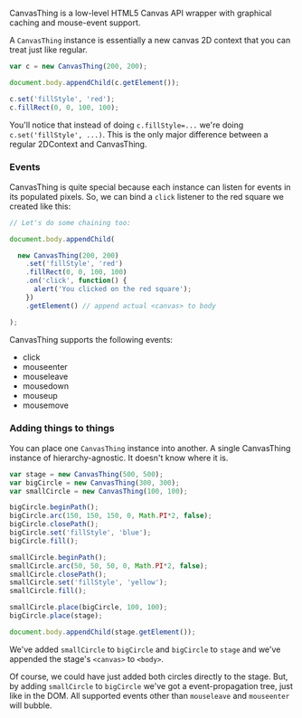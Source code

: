 CanvasThing is a low-level HTML5 Canvas API wrapper with graphical caching and mouse-event support.

A `CanvasThing` instance is essentially a new canvas 2D context that you can treat just like regular. 

```javascript
var c = new CanvasThing(200, 200);

document.body.appendChild(c.getElement());

c.set('fillStyle', 'red');
c.fillRect(0, 0, 100, 100);
```

You'll notice that instead of doing `c.fillStyle=...` we're doing `c.set('fillStyle', ...)`. This is the only major difference between a regular 2DContext and CanvasThing.

### Events

CanvasThing is quite special because each instance can listen for events in its populated pixels. So, we can bind a `click` listener to the red square we created like this:

```javascript
// Let's do some chaining too:

document.body.appendChild(

  new CanvasThing(200, 200)
    .set('fillStyle', 'red')
    .fillRect(0, 0, 100, 100)
    .on('click', function() {
      alert('You clicked on the red square');
    })
    .getElement() // append actual <canvas> to body

);
```

CanvasThing supports the following events:

 * click
 * mouseenter
 * mouseleave
 * mousedown
 * mouseup
 * mousemove

### Adding things to things

You can place one `CanvasThing` instance into another. A single CanvasThing instance of hierarchy-agnostic. It doesn't know where it is.

```javascript
var stage = new CanvasThing(500, 500);
var bigCircle = new CanvasThing(300, 300);
var smallCircle = new CanvasThing(100, 100);

bigCircle.beginPath();
bigCircle.arc(150, 150, 150, 0, Math.PI*2, false);
bigCircle.closePath();
bigCircle.set('fillStyle', 'blue');
bigCircle.fill();

smallCircle.beginPath();
smallCircle.arc(50, 50, 50, 0, Math.PI*2, false);
smallCircle.closePath();
smallCircle.set('fillStyle', 'yellow');
smallCircle.fill();

smallCircle.place(bigCircle, 100, 100);
bigCircle.place(stage);

document.body.appendChild(stage.getElement());
```

We've added `smallCircle` to `bigCircle` and `bigCircle` to `stage` and we've appended the stage's `<canvas>` to `<body>`.

Of course, we could have just added both circles directly to the stage. But, by adding `smallCircle` to `bigCircle` we've got a event-propagation tree, just like in the DOM. All supported events other than `mouseleave` and `mouseenter` will bubble.